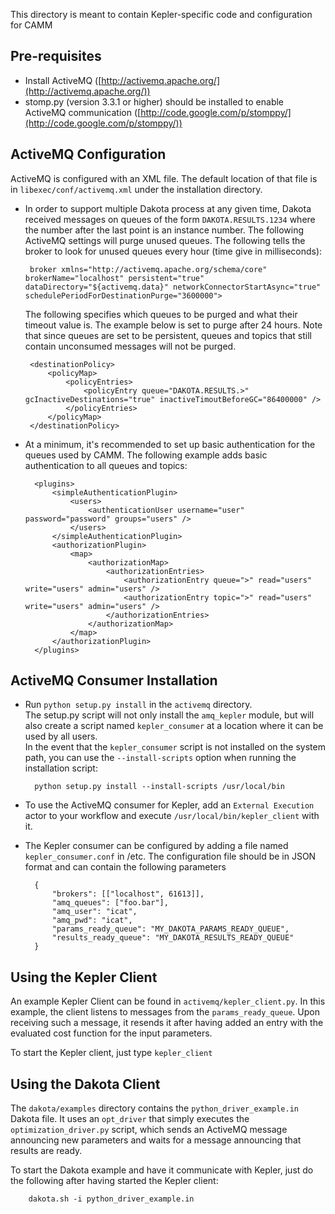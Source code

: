 This directory is meant to contain Kepler-specific code and configuration for CAMM

## Pre-requisites
- Install ActiveMQ ([http://activemq.apache.org/](http://activemq.apache.org/))
- stomp.py (version 3.3.1 or higher) should be installed to enable ActiveMQ communication ([http://code.google.com/p/stomppy/](http://code.google.com/p/stomppy/))
     
     
## ActiveMQ Configuration
ActiveMQ is configured with an XML file. The default location of that file is
in `libexec/conf/activemq.xml` under the installation directory.

-  In order to support multiple Dakota process at any given time, Dakota received messages
on queues of the form `DAKOTA.RESULTS.1234` where the number after the last point is
an instance number. The following ActiveMQ settings will purge unused queues.
The following tells the broker to look for unused queues every hour (time give in milliseconds):

    
        broker xmlns="http://activemq.apache.org/schema/core" brokerName="localhost" persistent="true" dataDirectory="${activemq.data}" networkConnectorStartAsync="true" schedulePeriodForDestinationPurge="3600000">
    
    
   The following specifies which queues to be purged and what their timeout value is. The
   example below is set to purge after 24 hours. Note that since queues are set to be 
   persistent, queues and topics that still contain unconsumed messages will not be purged.
   
       
        <destinationPolicy>
            <policyMap>
                <policyEntries>
                    <policyEntry queue="DAKOTA.RESULTS.>" gcInactiveDestinations="true" inactiveTimoutBeforeGC="86400000" />
                </policyEntries>
            </policyMap>
        </destinationPolicy>
       

- At a minimum, it's recommended to set up basic authentication for the queues 
used by CAMM. The following example adds basic authentication to all queues and topics:

    
        <plugins>
            <simpleAuthenticationPlugin>
                <users>
                    <authenticationUser username="user" password="password" groups="users" />
                </users>
            </simpleAuthenticationPlugin>
            <authorizationPlugin>
                <map>
                    <authorizationMap>
                        <authorizationEntries>
                            <authorizationEntry queue=">" read="users" write="users" admin="users" />
                            <authorizationEntry topic=">" read="users" write="users" admin="users" />
                        </authorizationEntries>              
                    </authorizationMap>
                </map>
            </authorizationPlugin>
        </plugins>  
    


## ActiveMQ Consumer Installation
- Run `python setup.py install` in the `activemq` directory.  
The setup.py script will not only install the `amq_kepler` module, but will
also create a script named `kepler_consumer` at a location where it can be
used by all users.  
In the event that the `kepler_consumer` script is not installed on the
system path, you can use the `--install-scripts` option when running 
the installation script:
 
        python setup.py install --install-scripts /usr/local/bin
 
- To use the ActiveMQ consumer for Kepler, add an `External Execution` actor
to your workflow and execute `/usr/local/bin/kepler_client` with it.
 
- The Kepler consumer can be configured by adding a file named
`kepler_consumer.conf` in /etc.
The configuration file should be in JSON format and can contain the
following parameters
 

    
        {  
            "brokers": [["localhost", 61613]],  
            "amq_queues": ["foo.bar"],   
            "amq_user": "icat",  
            "amq_pwd": "icat",
            "params_ready_queue": "MY_DAKOTA_PARAMS_READY_QUEUE",
            "results_ready_queue": "MY_DAKOTA_RESULTS_READY_QUEUE"
        }
    
 
## Using the Kepler Client
An example Kepler Client can be found in `activemq/kepler_client.py`.
In this example, the client listens to messages from the `params_ready_queue`.
Upon receiving such a message, it resends it after having added an entry
with the evaluated cost function for the input parameters.

To start the Kepler client, just type `kepler_client`

## Using the Dakota Client
The `dakota/examples` directory contains the `python_driver_example.in` Dakota file.
It uses an `opt_driver` that simply executes the `optimization_driver.py` script,
which sends an ActiveMQ message announcing new parameters and waits for a
message announcing that results are ready.

To start the Dakota example and have it communicate with Kepler, just do the
following after having started the Kepler client:

        dakota.sh -i python_driver_example.in



